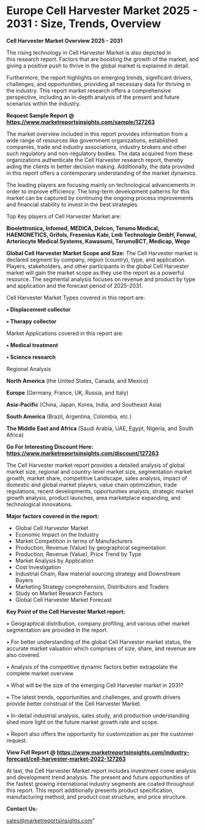  # Europe Cell Harvester Market 2025 - 2031 : Size, Trends, Overview

<Strong> Cell Harvester Market Overview 2025 - 2031</strong>

The rising technology in Cell Harvester Market is also depicted in this research report. Factors that are boosting the growth of the market, and giving a positive push to thrive in the global market is explained in detail.

Furthermore, the report highlights on emerging trends, significant drivers, challenges, and opportunities, providing all necessary data for thriving in the industry. This report market research offers a comprehensive perspective, including an in-depth analysis of the present and future scenarios within the industry.

<strong>Request Sample Report @ <a href=https://www.marketreportsinsights.com/sample/127263>https://www.marketreportsinsights.com/sample/127263</a></strong>

The market overview included in this report provides information from a wide range of resources like government organizations, established companies, trade and industry associations, industry brokers and other such regulatory and non-regulatory bodies. The data acquired from these organizations authenticate the Cell Harvester research report, thereby aiding the clients in better decision making. Additionally, the data provided in this report offers a contemporary understanding of the market dynamics.

The leading players are focusing mainly on technological advancements in order to improve efficiency. The long-term development patterns for this market can be captured by continuing the ongoing process improvements and financial stability to invest in the best strategies.

Top Key players of Cell Harvester Market are:

<strong>Bioelettronica, Infomed, MEDICA, Delcon, Terumo Medical, HAEMONETICS, Grifols, Fresenius Kabi, Lmb Technologie GmbH, Fenwal, Arteriocyte Medical Systems, Kawasumi, TerumoBCT, Medicap, Wego</strong>

<strong><b>Global Cell Harvester Market Scope and Size:</b></strong>
The Cell Harvester market is declared segment by company, region (country), type, and application. Players, stakeholders, and other participants in the global Cell Harvester market will gain the market scope as they use the report as a powerful resource. The segmental analysis focuses on revenue and product by type and application and the forecast period of 2025-2031.

Cell Harvester Market Types covered in this report are:

<strong>• Displacement collector

• Therapy collector</strong>

Market Applications covered in this report are:

<strong>• Medical treatment

• Science research</strong> 

Regional Analysis

<strong>North America</strong> (the United States, Canada, and Mexico)

<strong>Europe</strong> (Germany, France, UK, Russia, and Italy)

<strong>Asia-Pacific</strong> (China, Japan, Korea, India, and Southeast Asia)

<strong>South America</strong> (Brazil, Argentina, Colombia, etc.)

<strong>The Middle East and Africa</strong> (Saudi Arabia, UAE, Egypt, Nigeria, and South Africa)

<strong>Go For Interesting Discount Here: <a href=https://www.marketreportsinsights.com/discount/127263>https://www.marketreportsinsights.com/discount/127263</a></strong>

The Cell Harvester market report provides a detailed analysis of global market size, regional and country-level market size, segmentation market growth, market share, competitive Landscape, sales analysis, impact of domestic and global market players, value chain optimization, trade regulations, recent developments, opportunities analysis, strategic market growth analysis, product launches, area marketplace expanding, and technological innovations.

<strong><b>Major factors covered in the report:</b></strong>
<ul>
  <li>Global Cell Harvester Market </li>
  <li>Economic Impact on the Industry</li>
  <li>Market Competition in terms of Manufacturers</li>
  <li>Production, Revenue (Value) by geographical segmentation</li>
  <li>Production, Revenue (Value), Price Trend by Type</li>
  <li>Market Analysis by Application</li>
  <li>Cost Investigation</li>
  <li>Industrial Chain, Raw material sourcing strategy and Downstream Buyers</li>
  <li>Marketing Strategy comprehension, Distributors and Traders</li>
  <li>Study on Market Research Factors</li>
  <li>Global Cell Harvester Market Forecast</li>
</ul>

<strong><b>Key Point of the Cell Harvester Market report:</b></strong>

• Geographical distribution, company profiling, and various other market segmentation are provided in the report.

• For better understanding of the global Cell Harvester market status, the accurate market valuation which comprises of size, share, and revenue are also covered.

• Analysis of the competitive dynamic factors better extrapolate the complete market overview

• What will be the size of the emerging Cell Harvester market in 2031?

• The latest trends, opportunities and challenges, and growth drivers provide better construal of the Cell Harvester Market.

• In-detail industrial analysis, sales study, and production understanding shed more light on the future market growth rate and scope.

• Report also offers the opportunity for customization as per the customer request.

<strong><b>View Full Report @ <a href=https://www.marketreportsinsights.com/industry-forecast/cell-harvester-market-2022-127263>https://www.marketreportsinsights.com/industry-forecast/cell-harvester-market-2022-127263</a></b></strong>


At last, the Cell Harvester Market report includes investment come analysis and development trend analysis. The present and future opportunities of the fastest growing international industry segments are coated throughout this report. This report additionally presents product specification, manufacturing method, and product cost structure, and price structure.

<strong>Contact Us:</strong>

sales@marketreportsinsights.com"
